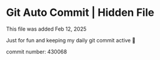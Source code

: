 # Git Auto Commit | Hidden File

This file was added Feb 12, 2025

Just for fun and keeping my daily git commit active 🤪

commit number: 430068
